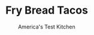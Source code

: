 ---
layout: ../../layouts/MarkdownPostLayout.astro
title: Fry Bread Tacos
author: America's Test Kitchen
pubDate: 2023-03-15
description: "One surprising trick kept these dough rounds in shape."
image_url: https://res.cloudinary.com/hksqkdlah/image/upload/ar_1:1,c_fill,dpr_2.0,f_auto,fl_lossy.progressive.strip_profile,g_faces:auto,q_auto:low,w_344/41706-sfs-fry-bread-tacos-29
tags: ["Main Courses","Beef"]
calories: 
protein: 
carbohydrates: 
fats: 
fiber: 
ingredients: ["2 cups (10 ounces), all-purpose flour","¼ cup (¾ ounce), nonfat dry milk powder","2¼ teaspoons, instant or rapid-rise yeast","1 teaspoon, salt","¾ cup, warm water (110 degrees)","3 tablespoons, unsalted butter, melted","2 quarts, vegetable oil","2 teaspoon, vegetable oil","1 , large onion, chopped fine","2 tablespoons, chili powder","3 , garlic cloves, minced","2 teaspoons, ground cumin","1 teaspoon, dried oregano","1½ pounds, (90 percent lean) ground beef",", Salt and pepper","1 cup jarred mild, salsa, plus extra for serving","Shredded, Monterey Jack cheese","Shredded, iceberg lettuce",", Sour cream"]
serves: 
time: "1½ hours, plus 50 minutes to 70 minutes rising"
instructions: ["FOR THE FRY BREAD: Whisk flour, milk powder, yeast, and salt together in bowl of stand mixer. Fit mixer with dough hook. With mixer running on low speed, slowly add warm water and melted butter until dough comes together, about 1 minute, scraping down bowl as needed. Increase speed to medium and continue to mix until dough is smooth and clears sides of bowl, about 5 minutes longer.","Transfer dough to lightly greased bowl. Cover with plastic wrap and let rise at room temperature until doubled in size, 30 minutes to 1 hour.","Grease 2 rimmed baking sheets with vegetable oil spray. Turn out dough onto unfloured counter and pat down to deflate. Divide dough into 8 equal pieces. Working with 1 piece of dough at a time, roll dough into 6-inch rounds, about ⅛ inch thick. Transfer dough rounds to prepared sheets (4 rounds per sheet). Restretch dough if it shrinks during transfer. Cover dough rounds with plastic and let sit at room temperature until slightly puffy, about 20 minutes. Using paring knife, cut 1-inch slit through center of each dough round.","Add oil to large Dutch oven until it measures about 1½ inches deep and heat over medium-high heat to 375 degrees. Line large platter with triple layer of paper towels. Using your hands and working with 2 dough rounds at a time, gently lift and place dough rounds into hot oil. Fry until puffy and golden brown, about 1½ minutes per side. Adjust burner, if necessary, to maintain oil temperature between 350 and 375 degrees.","Using tongs or spider, lift fry breads out of oil, allowing excess oil to drip off briefly before transferring to prepared platter. Return oil to 375 degrees and repeat with remaining dough rounds in 3 batches. (Do not stack fry breads on platter.)","FOR THE TACO MEAT: Heat oil in 12-inch skillet over medium heat until shimmering. Add onion and cook until softened and beginning to brown, about 4 minutes. Stir in chili powder, garlic, cumin, and oregano and cook until fragrant, about 1 minute.","Add beef, ½ teaspoon salt, and ¼ teaspoon pepper. Increase heat to medium-high and cook until beef is no longer pink, about 5 minutes, breaking up meat with spoon. Stir in salsa and cook, stirring often, until slightly thickened, about 3 minutes. Season with salt and pepper to taste. Top each fry bread with ½ cup taco meat, followed by Monterey Jack, lettuce, sour cream, and extra salsa to taste. Serve."]
nutrition: ["null calories"]
notes: "Once rolled, the dough rounds can be transferred to rimmed baking sheets, covered, and refrigerated for up to 24 hours. Let the rounds come to room temperature and rise until slightly puffy before frying, about 1½ hours. Use a Dutch oven that holds 6 quarts or more."
---